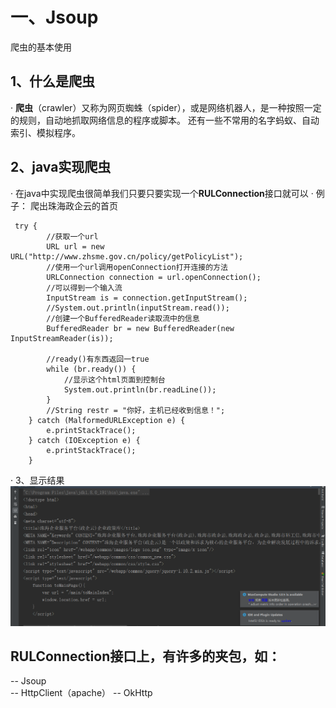 # 一、Jsoup
爬虫的基本使用


## 1、什么是爬虫 

· **爬虫**（crawler）又称为网页蜘蛛（spider），或是网络机器人，是一种按照一定的规则，自动地抓取网络信息的程序或脚本。
  还有一些不常用的名字蚂蚁、自动索引、模拟程序。


## 2、java实现爬虫

· 在java中实现爬虫很简单我们只要只要实现一个**RULConnection**接口就可以
· 例子： 爬出珠海政企云的首页

	 try {
			//获取一个url
            URL url = new URL("http://www.zhsme.gov.cn/policy/getPolicyList");
            //使用一个url调用openConnection打开连接的方法
			URLConnection connection = url.openConnection();
			//可以得到一个输入流
            InputStream is = connection.getInputStream();
            //System.out.println(inputStream.read());
			//创建一个BufferedReader读取流中的信息
            BufferedReader br = new BufferedReader(new InputStreamReader(is));
			
			//ready()有东西返回一true
            while (br.ready()) {
				//显示这个html页面到控制台
                System.out.println(br.readLine());
            }
            //String restr = "你好，主机已经收到信息！";
        } catch (MalformedURLException e) {
            e.printStackTrace();
        } catch (IOException e) {
            e.printStackTrace();
        }

· 3、显示结果
![a](img/spider.png)


## RULConnection接口上，有许多的夹包，如：

-- Jsoup  
-- HttpClient（apache）
-- OkHttp
